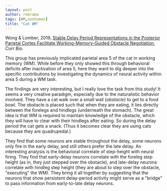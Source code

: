 ```yaml
---
layout: post
author: remrama
tags: [WM,nonhuman]
title: "Cat WM"
---
```


Wong & Lomber, 2019, [Stable Delay Period Representations in the Posterior Parietal Cortex Facilitate Working-Memory-Guided Obstacle Negotiation](https://doi.org/10.1016/j.cub.2018.11.021), _Curr Bio_.


This group has previously implicated parietal area 5 of the cat in working memory (WM). While before they only showed this through behavioral deficits after inactivation of area 5, here they want to dig deeper into the specific contributions by investigating the dynamics of neural activity within area 5 during a WM task.

The findings are very interesting, but I really love the task from this study! It seems a very creative paradigm, especially due to the naturalistic behavior involved. They have a cat walk over a small wall (_obstacle_) to get to a food bowl. The obstacle is placed such that when they are eating, it lies directly between the forelegs and hindlegs (underneath the stomach). The great idea is that WM is required to maintain knowledge of the obstacle, which they will have to clear with their hindlegs after eating. So during the delay period the cat gets a snack. (Thus it becomes clear they are using cats because they are quadrupedal.)

They find that some neurons are stable throughout the delay, some neurons only fire in the early delay, and still others prefer the late delay. An interesting analysis is the behavioral correlate of step-height with neural firing. They find that early-delay neurons correlate with the foreleg step height (as in, they just stepped over the obstacle), and late-delay neurons correlate with hindleg step height (they are about to step over the obstacle, "executing" the WM). They bring it all together by suggesting that the neurons that show persistent delay-period activity might serve as a "bridge" to pass information from early-to-late delay neurons.